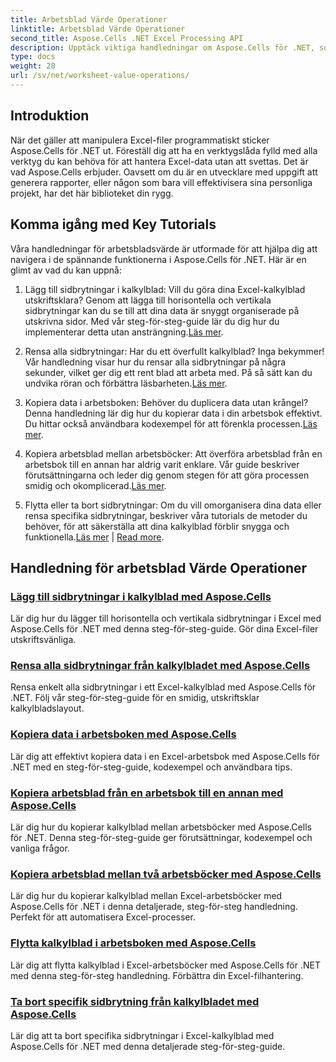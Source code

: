 ```yaml
---
title: Arbetsblad Värde Operationer
linktitle: Arbetsblad Värde Operationer
second_title: Aspose.Cells .NET Excel Processing API
description: Upptäck viktiga handledningar om Aspose.Cells för .NET, som täcker kalkylbladsvärdeoperationer för att förbättra dina Excel-projekt.
type: docs
weight: 28
url: /sv/net/worksheet-value-operations/
---
```

## Introduktion

När det gäller att manipulera Excel-filer programmatiskt sticker Aspose.Cells för .NET ut. Föreställ dig att ha en verktygslåda fylld med alla verktyg du kan behöva för att hantera Excel-data utan att svettas. Det är vad Aspose.Cells erbjuder. Oavsett om du är en utvecklare med uppgift att generera rapporter, eller någon som bara vill effektivisera sina personliga projekt, har det här biblioteket din rygg.

## Komma igång med Key Tutorials

Våra handledningar för arbetsbladsvärde är utformade för att hjälpa dig att navigera i de spännande funktionerna i Aspose.Cells för .NET. Här är en glimt av vad du kan uppnå:

1. Lägg till sidbrytningar i kalkylblad: Vill du göra dina Excel-kalkylblad utskriftsklara? Genom att lägga till horisontella och vertikala sidbrytningar kan du se till att dina data är snyggt organiserade på utskrivna sidor. Med vår steg-för-steg-guide lär du dig hur du implementerar detta utan ansträngning.[Läs mer](./add-page-breaks/).

2.  Rensa alla sidbrytningar: Har du ett överfullt kalkylblad? Inga bekymmer! Vår handledning visar hur du rensar alla sidbrytningar på några sekunder, vilket ger dig ett rent blad att arbeta med. På så sätt kan du undvika röran och förbättra läsbarheten.[Läs mer](./clear-all-page-breaks/).

3.  Kopiera data i arbetsboken: Behöver du duplicera data utan krångel? Denna handledning lär dig hur du kopierar data i din arbetsbok effektivt. Du hittar också användbara kodexempel för att förenkla processen.[Läs mer](./copy-data-within-workbook/).

4.  Kopiera arbetsblad mellan arbetsböcker: Att överföra arbetsblad från en arbetsbok till en annan har aldrig varit enklare. Vår guide beskriver förutsättningarna och leder dig genom stegen för att göra processen smidig och okomplicerad.[Läs mer](./copy-worksheet-between-workbooks/).

5. Flytta eller ta bort sidbrytningar: Om du vill omorganisera dina data eller rensa specifika sidbrytningar, beskriver våra tutorials de metoder du behöver, för att säkerställa att dina kalkylblad förblir snygga och funktionella.[Läs mer](./move-worksheet-within-workbook/) | [Read more](./remove-specific-page-break/).

## Handledning för arbetsblad Värde Operationer
### [Lägg till sidbrytningar i kalkylblad med Aspose.Cells](./add-page-breaks/)
Lär dig hur du lägger till horisontella och vertikala sidbrytningar i Excel med Aspose.Cells för .NET med denna steg-för-steg-guide. Gör dina Excel-filer utskriftsvänliga.
### [Rensa alla sidbrytningar från kalkylbladet med Aspose.Cells](./clear-all-page-breaks/)
Rensa enkelt alla sidbrytningar i ett Excel-kalkylblad med Aspose.Cells för .NET. Följ vår steg-för-steg-guide för en smidig, utskriftsklar kalkylbladslayout.
### [Kopiera data i arbetsboken med Aspose.Cells](./copy-data-within-workbook/)
Lär dig att effektivt kopiera data i en Excel-arbetsbok med Aspose.Cells för .NET med en steg-för-steg-guide, kodexempel och användbara tips.
### [Kopiera arbetsblad från en arbetsbok till en annan med Aspose.Cells](./copy-worksheet-between-workbooks/)
Lär dig hur du kopierar kalkylblad mellan arbetsböcker med Aspose.Cells för .NET. Denna steg-för-steg-guide ger förutsättningar, kodexempel och vanliga frågor.
### [Kopiera arbetsblad mellan två arbetsböcker med Aspose.Cells](./copy-worksheets-between-workbooks/)
Lär dig hur du kopierar kalkylblad mellan Excel-arbetsböcker med Aspose.Cells för .NET i denna detaljerade, steg-för-steg handledning. Perfekt för att automatisera Excel-processer.
### [Flytta kalkylblad i arbetsboken med Aspose.Cells](./move-worksheet-within-workbook/)
Lär dig att flytta kalkylblad i Excel-arbetsböcker med Aspose.Cells för .NET med denna steg-för-steg handledning. Förbättra din Excel-filhantering.
### [Ta bort specifik sidbrytning från kalkylbladet med Aspose.Cells](./remove-specific-page-break/)
Lär dig att ta bort specifika sidbrytningar i Excel-kalkylblad med Aspose.Cells för .NET med denna detaljerade steg-för-steg-guide.